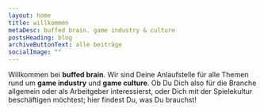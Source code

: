 ```yaml
---
layout: home
title: willkommen
metaDesc: buffed brain. game industry & culture
postsHeading: blog
archiveButtonText: alle beiträge
socialImage: ""
---
```


Willkommen bei **buffed brain**. Wir sind Deine Anlaufstelle für alle Themen rund um **game industry** und **game culture**. Ob Du Dich also für die Branche allgemein oder als Arbeitgeber interessierst, oder Dich mit der Spielekultur beschäftigen möchtest; hier findest Du, was Du brauchst!